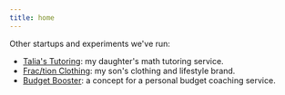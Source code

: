 ```yaml
---
title: home
---
```


Other startups and experiments we've run:
* [Talia's Tutoring](https://taliastutoring.com/): my daughter's math tutoring service.
* [Frac/tion Clothing](https://teespring.com/stores/fraction): my son's clothing and lifestyle brand.
* [Budget Booster](https://budgetboosterfinancialcoaching.weebly.com/): a concept for a personal budget coaching service.

